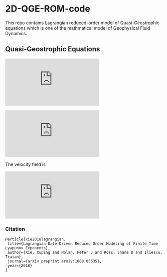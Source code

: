 # 2D-QGE-ROM-code
This repo contains Lagrangian reduced-order model of Quasi-Geostrophic equations which is one of the mathmatical model of Geophysical Fluid Dynamics.

## Quasi-Geostrophic Equations
![first equation](https://latex.codecogs.com/gif.latex?%5Cfrac%7B%5Cpartial%5Comega%7D%7B%5Cpartial%20t%7D%20&plus;%20%5Cfrac%7B%5Cpartial%20%5Cpsi%7D%7B%5Cpartial%20x%7D%5Cfrac%7B%5Cpartial%5Comega%7D%7B%5Cpartial%20y%7D-%5Cfrac%7B%5Cpartial%20%5Cpsi%7D%7B%5Cpartial%20y%7D%5Cfrac%7B%5Cpartial%5Comega%7D%7B%5Cpartial%20x%7D%20-%5Cfrac%7B1%7D%7BRo%7D%5Cfrac%7B%5Cpartial%5Comega%7D%7B%5Cpartial%20x%7D%20%3D%20%5Cfrac%7B1%7D%7BRe%7D%5CDelta%5Comega%20&plus;%5Cfrac%7B1%7D%7BRo%7DF)

![second equation](https://latex.codecogs.com/gif.latex?%5Comega%20%3D%20-%5CDelta%5Cpsi)

The velocity field is 

![equation](https://latex.codecogs.com/gif.latex?%5Cmathbf%7Bu%7D%3D%20%5Cleft%20%28%20%5Cfrac%7B%5Cpartial%5Cpsi%7D%7B%5Cpartial%20y%7D%2C-%5Cfrac%7B%5Cpartial%5Comega%7D%7B%5Cpartial%20x%7D%5Cright%20%29)

### Citation
    @article{xie2018lagrangian,
     title={Lagrangian Date-Driven Reduced Order Modeling of Finite Time Lyapunov Exponents},
     author={Xie, Xuping and Nolan, Peter J and Ross, Shane D and Iliescu, Traian},
     journal={arXiv preprint arXiv:1808.05635},
     year={2018} 
    } 
